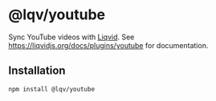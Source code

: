 # @lqv/youtube

Sync YouTube videos with [Liqvid](https://liqvidjs.org). See https://liqvidjs.org/docs/plugins/youtube for documentation.

## Installation

```bash
npm install @lqv/youtube
```
